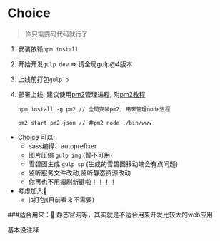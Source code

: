 # Choice

> 你只需要码代码就行了

1. 安装依赖`npm install`
2. 开始开发`gulp dev` => 请全局gulp@4版本
3. 上线前打包`gulp p`
4. 部署上线, 建议使用[pm2](https://github.com/Unitech/pm2)管理进程, 附[pm2教程](https://segmentfault.com/a/1190000002539204)

    ```
    npm install -g pm2 // 全局安装pm2, 用来管理node进程

    pm2 start pm2.json // 非pm2 node ./bin/www

    ```
+ Choice 可以:
  + sass编译、autoprefixer
  + 图片压缩 `gulp img` (暂不可用)
  + 雪碧图生成 `gulp sp` (生成的雪碧图移动端会有点问题)
  + 监听服务文件改动,监听静态资源改动
  + 你再也不用摁刷新键啦！！！！
+ 考虑加入🤔
  + js打包(目前看来不需要)


###适合用来：😬
静态官网等，其实就是不适合用来开发比较大的web应用

基本没注释